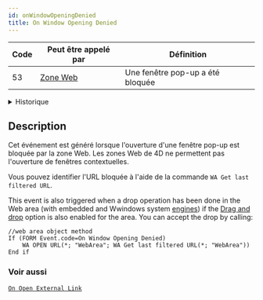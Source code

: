 ```yaml
---
id: onWindowOpeningDenied
title: On Window Opening Denied
---
```


| Code | Peut être appelé par                        | Définition                       |
| ---- | ------------------------------------------- | -------------------------------- |
| 53   | [Zone Web](FormObjects/webArea_overview.md) | Une fenêtre pop-up a été bloquée |

<details><summary>Historique</summary>
| Version | Modifications     |
| ------- | ----------------- |
| v19 R5  | Triggered on drop |
</details>

## Description

Cet événement est généré lorsque l'ouverture d'une fenêtre pop-up est bloquée par la zone Web. Les zones Web de 4D ne permettent pas l'ouverture de fenêtres contextuelles.

Vous pouvez identifier l'URL bloquée à l'aide de la commande `WA Get last filtered URL`.

This event is also triggered when a drop operation has been done in the Web area (with embedded and Wwindows system [engines](properties_WebArea.md#use-embedded-web-rendering-engine)) if the [Drag and drop](FormObjects/webArea_Overview.md#user-interface) option is also enabled for the area. You can accept the drop by calling:

```4d
//web area object method
If (FORM Event.code=On Window Opening Denied)
    WA OPEN URL(*; "WebArea"; WA Get last filtered URL(*; "WebArea"))
End if 

```


### Voir aussi
[`On Open External Link`](onOpenExternalLink.md)